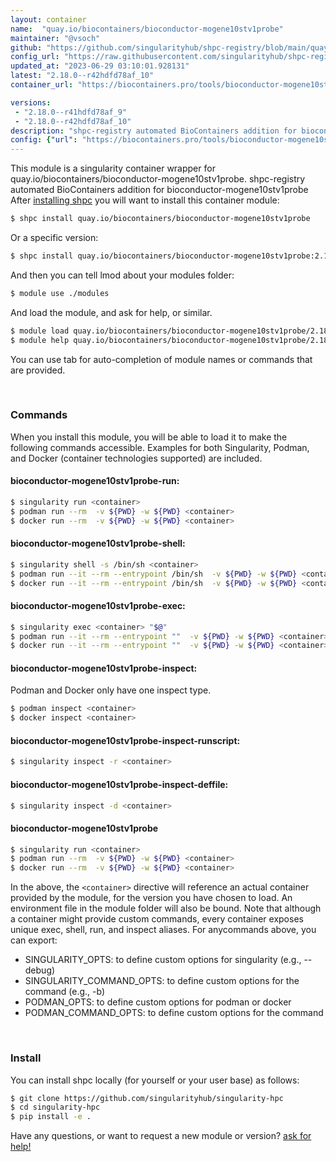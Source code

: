 ```yaml
---
layout: container
name:  "quay.io/biocontainers/bioconductor-mogene10stv1probe"
maintainer: "@vsoch"
github: "https://github.com/singularityhub/shpc-registry/blob/main/quay.io/biocontainers/bioconductor-mogene10stv1probe/container.yaml"
config_url: "https://raw.githubusercontent.com/singularityhub/shpc-registry/main/quay.io/biocontainers/bioconductor-mogene10stv1probe/container.yaml"
updated_at: "2023-06-29 03:10:01.928131"
latest: "2.18.0--r42hdfd78af_10"
container_url: "https://biocontainers.pro/tools/bioconductor-mogene10stv1probe"

versions:
 - "2.18.0--r41hdfd78af_9"
 - "2.18.0--r42hdfd78af_10"
description: "shpc-registry automated BioContainers addition for bioconductor-mogene10stv1probe"
config: {"url": "https://biocontainers.pro/tools/bioconductor-mogene10stv1probe", "maintainer": "@vsoch", "description": "shpc-registry automated BioContainers addition for bioconductor-mogene10stv1probe", "latest": {"2.18.0--r42hdfd78af_10": "sha256:9ca75a92bd48d9b1497cfab627a33fb86c7cf9aeaed1de6d1aa7372653c55efe"}, "tags": {"2.18.0--r41hdfd78af_9": "sha256:20877f3b2cfea19e25460f8a21fc263d75a09002ff17d9856f06c5957a0dcf95", "2.18.0--r42hdfd78af_10": "sha256:9ca75a92bd48d9b1497cfab627a33fb86c7cf9aeaed1de6d1aa7372653c55efe"}, "docker": "quay.io/biocontainers/bioconductor-mogene10stv1probe"}
---
```


This module is a singularity container wrapper for quay.io/biocontainers/bioconductor-mogene10stv1probe.
shpc-registry automated BioContainers addition for bioconductor-mogene10stv1probe
After [installing shpc](#install) you will want to install this container module:


```bash
$ shpc install quay.io/biocontainers/bioconductor-mogene10stv1probe
```

Or a specific version:

```bash
$ shpc install quay.io/biocontainers/bioconductor-mogene10stv1probe:2.18.0--r42hdfd78af_10
```

And then you can tell lmod about your modules folder:

```bash
$ module use ./modules
```

And load the module, and ask for help, or similar.

```bash
$ module load quay.io/biocontainers/bioconductor-mogene10stv1probe/2.18.0--r42hdfd78af_10
$ module help quay.io/biocontainers/bioconductor-mogene10stv1probe/2.18.0--r42hdfd78af_10
```

You can use tab for auto-completion of module names or commands that are provided.

<br>

### Commands

When you install this module, you will be able to load it to make the following commands accessible.
Examples for both Singularity, Podman, and Docker (container technologies supported) are included.

#### bioconductor-mogene10stv1probe-run:

```bash
$ singularity run <container>
$ podman run --rm  -v ${PWD} -w ${PWD} <container>
$ docker run --rm  -v ${PWD} -w ${PWD} <container>
```

#### bioconductor-mogene10stv1probe-shell:

```bash
$ singularity shell -s /bin/sh <container>
$ podman run --it --rm --entrypoint /bin/sh  -v ${PWD} -w ${PWD} <container>
$ docker run --it --rm --entrypoint /bin/sh  -v ${PWD} -w ${PWD} <container>
```

#### bioconductor-mogene10stv1probe-exec:

```bash
$ singularity exec <container> "$@"
$ podman run --it --rm --entrypoint ""  -v ${PWD} -w ${PWD} <container> "$@"
$ docker run --it --rm --entrypoint ""  -v ${PWD} -w ${PWD} <container> "$@"
```

#### bioconductor-mogene10stv1probe-inspect:

Podman and Docker only have one inspect type.

```bash
$ podman inspect <container>
$ docker inspect <container>
```

#### bioconductor-mogene10stv1probe-inspect-runscript:

```bash
$ singularity inspect -r <container>
```

#### bioconductor-mogene10stv1probe-inspect-deffile:

```bash
$ singularity inspect -d <container>
```



#### bioconductor-mogene10stv1probe

```bash
$ singularity run <container>
$ podman run --rm  -v ${PWD} -w ${PWD} <container>
$ docker run --rm  -v ${PWD} -w ${PWD} <container>
```


In the above, the `<container>` directive will reference an actual container provided
by the module, for the version you have chosen to load. An environment file in the
module folder will also be bound. Note that although a container
might provide custom commands, every container exposes unique exec, shell, run, and
inspect aliases. For anycommands above, you can export:

 - SINGULARITY_OPTS: to define custom options for singularity (e.g., --debug)
 - SINGULARITY_COMMAND_OPTS: to define custom options for the command (e.g., -b)
 - PODMAN_OPTS: to define custom options for podman or docker
 - PODMAN_COMMAND_OPTS: to define custom options for the command

<br>

### Install

You can install shpc locally (for yourself or your user base) as follows:

```bash
$ git clone https://github.com/singularityhub/singularity-hpc
$ cd singularity-hpc
$ pip install -e .
```

Have any questions, or want to request a new module or version? [ask for help!](https://github.com/singularityhub/singularity-hpc/issues)